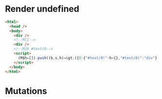 # Render undefined
```html
<html>
  <head />
  <body>
    <div />
    <!--M[1-->
    <div />
    <!--M]0 #text/0-->
    <script>
      (M$h=[]).push((b,s,h)=&gt;({0:{"#text/0!":h={},"#text/0(":"div"},1:h}),[])
    </script>
  </body>
</html>
```

# Mutations
```

```